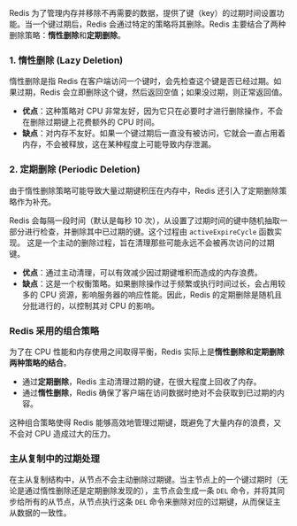 
Redis 为了管理内存并移除不再需要的数据，提供了键（key）的过期时间设置功能。当一个键过期后，Redis 会通过特定的策略将其删除。Redis 主要结合了两种删除策略：**惰性删除**和**定期删除**。

### 1. 惰性删除 (Lazy Deletion)

惰性删除是指 Redis 在客户端访问一个键时，会先检查这个键是否已经过期。如果过期，Redis 会立即删除这个键，然后返回空值；如果没过期，则正常返回值。

*   **优点**：这种策略对 CPU 非常友好，因为它只在必要时才进行删除操作，不会在删除过期键上花费额外的 CPU 时间。
*   **缺点**：对内存不友好。如果一个键过期后一直没有被访问，它就会一直占用着内存，不会被释放，这在某种程度上可能导致内存泄漏。

### 2. 定期删除 (Periodic Deletion)

由于惰性删除策略可能导致大量过期键积压在内存中，Redis 还引入了定期删除策略作为补充。

Redis 会每隔一段时间（默认是每秒 10 次），从设置了过期时间的键中随机抽取一部分进行检查，并删除其中已过期的键。这个过程由 `activeExpireCycle` 函数实现。 这是一个主动的删除过程，旨在清理那些可能永远不会被再次访问的过期键。

*   **优点**：通过主动清理，可以有效减少因过期键堆积而造成的内存浪费。
*   **缺点**：这是一个权衡策略。如果删除操作过于频繁或执行时间过长，会占用较多的 CPU 资源，影响服务器的响应性能。因此，Redis 的定期删除是随机且分批进行的，以控制其对 CPU 的影响。

### Redis 采用的组合策略

为了在 CPU 性能和内存使用之间取得平衡，Redis 实际上是**惰性删除和定期删除两种策略的结合**。

*   通过**定期删除**，Redis 主动清理过期的键，在很大程度上回收了内存。
*   通过**惰性删除**，Redis 确保了客户端在访问数据时绝对不会获取到已过期的内容。

这种组合策略使得 Redis 能够高效地管理过期键，既避免了大量内存的浪费，又不会对 CPU 造成过大的压力。

### 主从复制中的过期处理

在主从复制结构中，从节点不会主动删除过期键。当主节点上的一个键过期时（无论是通过惰性删除还是定期删除发现的），主节点会生成一条 `DEL` 命令，并将其同步给所有的从节点，从节点执行这条 `DEL` 命令来删除对应的过期键，从而保证主从数据的一致性。